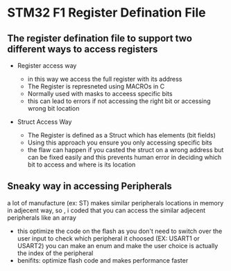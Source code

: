 # STM32 F1 Register Defination File

## The register defination file to support two different ways to access registers

- Register access way
  - in this way we access the full register with its address
  - The Register is represneted using MACROs in C
  - Normally used with masks to acceess specific bits
  - this can lead to errors if not accessing the right bit or accessing wrong bit location

- Struct Access Way
  - The Register is defined as a Struct which has elements (bit fields)
  - Using this approach you ensure you only accessing specific bits
  - the flaw can happen if you casted the struct on a wrong address but can be fixed easily and this prevents human error in deciding which bit to access and where is its location


## Sneaky way in accessing Peripherals
a lot of manufacture (ex: ST) makes similar peripherals locations in memory in adjecent way, so , i coded that you can access the similar adjecent peripherals like an array
- this optimize the code on the flash as you don't need to switch over the user input to check which peripheral it choosed (EX: USART1 or USART2) you can make an enum and make the user choice is actually the index of the peripheral
- benifits: optimize flash code and makes performance faster
